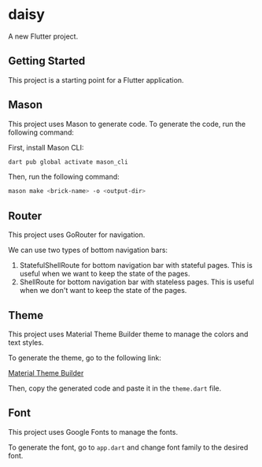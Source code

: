 # daisy

A new Flutter project.

## Getting Started

This project is a starting point for a Flutter application.

## Mason

This project uses Mason to generate code. To generate the code, run the following command:

First, install Mason CLI:

```bash
dart pub global activate mason_cli
```

Then, run the following command:

```bash
mason make <brick-name> -o <output-dir>
```

## Router

This project uses GoRouter for navigation.

We can use two types of bottom navigation bars:

1. StatefulShellRoute for bottom navigation bar with stateful pages. This is useful when we want to keep the state of the pages.
2. ShellRoute for bottom navigation bar with stateless pages. This is useful when we don't want to keep the state of the pages.

## Theme

This project uses Material Theme Builder theme to manage the colors and text styles.

To generate the theme, go to the following link:

[Material Theme Builder](https://material-foundation.github.io/material-theme-builder/)

Then, copy the generated code and paste it in the `theme.dart` file.

## Font

This project uses Google Fonts to manage the fonts.

To generate the font, go to `app.dart` and change font family to the desired font.
